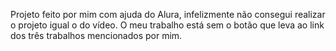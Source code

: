 Projeto feito por mim com ajuda do Alura, infelizmente não consegui realizar o projeto igual o do vídeo. O meu trabalho está sem o botão que leva ao link dos três trabalhos mencionados por mim.
